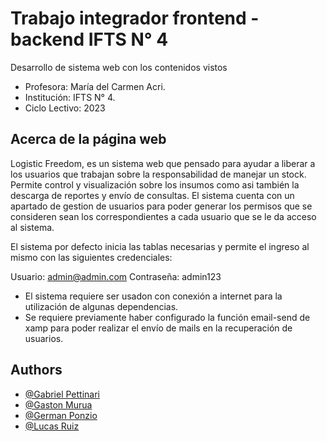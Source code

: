
# Trabajo integrador frontend - backend IFTS N° 4

Desarrollo de sistema web con los contenidos vistos

- Profesora: María del Carmen Acri.
- Institución: IFTS N° 4.
- Ciclo Lectivo: 2023


## Acerca de la página web

Logistic Freedom, es un sistema web que pensado para ayudar a liberar a los usuarios que trabajan sobre la responsabilidad de manejar un stock.
Permite control y visualización sobre los insumos como asi también la descarga de reportes y envío de consultas.
El sistema cuenta con un apartado de gestion de usuarios para poder generar los permisos que se consideren sean los correspondientes a cada usuario que se le da acceso al sistema.

El sistema por defecto inicia las tablas necesarias y permite el ingreso al mismo con las siguientes credenciales:

Usuario: admin@admin.com
Contraseña: admin123

- El sistema requiere ser usadon con conexión a internet para la utilización de algunas dependencias.
- Se requiere previamente haber configurado la función email-send de xamp para poder realizar el envío de mails en la recuperación de usuarios.

## Authors

- [@Gabriel Pettinari](https://github.com/GabrielPetty)
- [@Gaston Murua](https://github.com/JGastonMurua)
- [@German Ponzio](https://github.com/geerzio)
- [@Lucas Ruiz](https://github.com/LERV1993)


